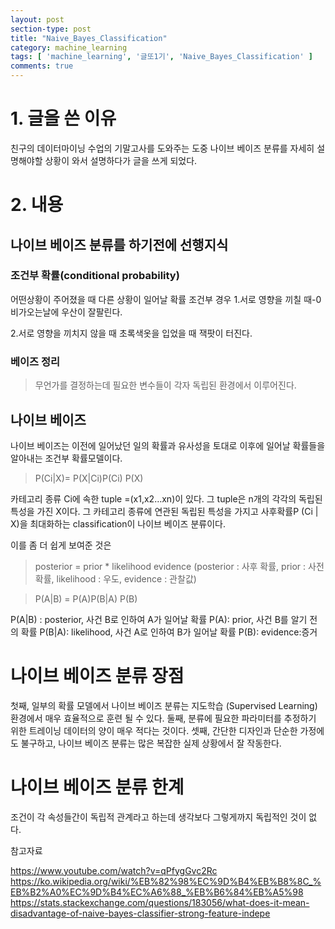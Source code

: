 ```yaml
---
layout: post
section-type: post
title: "Naive_Bayes_Classification"
category: machine_learning
tags: [ 'machine_learning', '글또1기', 'Naive_Bayes_Classification' ]
comments: true
---
```


# 1. 글을 쓴 이유
친구의 데이터마이닝 수업의 기말고사를 도와주는 도중 나이브 베이즈 분류를 자세히 설명해야할 상황이 와서 설명하다가 글을 쓰게 되었다.

# 2. 내용
## 나이브 베이즈 분류를 하기전에 선행지식

### 조건부 확률(conditional probability)
어떤상황이 주어졌을 때 다른 상황이 일어날 확률
조건부 경우
1.서로 영향을 끼칠 때-0
비가오는날에 우산이 잘팔린다.

2.서로 영향을 끼치지 않을 때
초록색옷을 입었을 때 잭팟이 터진다.

### 베이즈 정리
>무언가를 결정하는데 필요한 변수들이 각자 독립된 환경에서 이루어진다.


## 나이브 베이즈
나이브 베이즈는 이전에 일어났던 일의 확률과 유사성을 토대로 이후에  일어날 확률들을 알아내는 조건부 확률모델이다.

>P(Ci|X)=      P(X|Ci)P(Ci)
>                 P(X)

카테고리 종류 Ci에 속한 tuple =(x1,x2…xn)이 있다. 그 tuple은 n개의 각각의 독립된 특성을 가진 X이다.
그 카테고리 종류에 연관된 독립된 특성을 가지고 사후확률P (Ci | X)을 최대화하는 classification이 나이브 베이즈 분류이다.


이를 좀 더 쉽게 보여준 것은
>posterior = prior * likelihood
>                evidence
(posterior : 사후 확률, prior : 사전확률, likelihood : 우도, evidence : 관찰값)


>P(A|B) = P(A)P(B|A)
>          P(B)

P(A|B) : posterior, 사건 B로 인하여 A가 일어날 확률
P(A): prior, 사건 B를 알기 전의 확률
P(B|A): likelihood, 사건 A로 인하여 B가 일어날 확률
P(B): evidence:증거



# 나이브 베이즈 분류 장점
 첫째, 일부의 확률 모델에서 나이브 베이즈 분류는 지도학습 (Supervised Learning) 환경에서 매우 효율적으로 훈련 될 수 있다.
 둘째, 분류에 필요한 파라미터를 추정하기 위한 트레이닝 데이터의 양이 매우 적다는 것이다.
 셋째, 간단한 디자인과 단순한 가정에도 불구하고, 나이브 베이즈 분류는 많은 복잡한 실제 상황에서 잘 작동한다.

# 나이브 베이즈 분류 한계

조건이 각 속성들간이 독립적 관계라고 하는데 생각보다 그렇게까지 독립적인 것이 없다.

참고자료

https://www.youtube.com/watch?v=qPfygGvc2Rc
https://ko.wikipedia.org/wiki/%EB%82%98%EC%9D%B4%EB%B8%8C_%EB%B2%A0%EC%9D%B4%EC%A6%88_%EB%B6%84%EB%A5%98
https://stats.stackexchange.com/questions/183056/what-does-it-mean-disadvantage-of-naive-bayes-classifier-strong-feature-indepe
